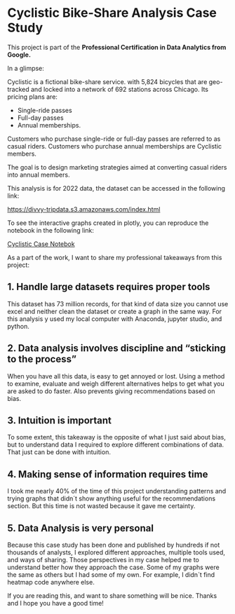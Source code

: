 # Cyclistic Bike-Share Analysis Case Study

This project is part of the **Professional Certification in Data Analytics from Google.**

In a glimpse:

Cyclistic is a fictional bike-share service. with 5,824 bicycles that are geo-tracked and locked into a network of 692 stations across Chicago. 
Its pricing plans are: 
- Single-ride passes
- Full-day passes
- Annual memberships. 

Customers who purchase single-ride or full-day passes are referred to as casual riders. Customers who purchase annual memberships are Cyclistic members.

The goal is to design marketing strategies aimed at converting casual riders into annual members. 

This analysis is for 2022 data, the dataset can be accessed in the following link:

https://divvy-tripdata.s3.amazonaws.com/index.html

To see the interactive graphs created in plotly, you can reproduce the notebook in the following link:

[Cyclistic Case Notebok](http://https://nbviewer.org/github/DavProgramer/Data-Analytics-Portfolio/blob/main/Cyclistic-Bike-Share-Case-Study/Cyclistic-bike-share-to-graph-end-report.ipynb "Cyclistic case notebok")

As a part of the work, I want to share my professional takeaways from this project:

## 1. Handle large datasets requires proper tools
This dataset has 73 million records, for that kind of data size you cannot use excel and neither clean the dataset or create a graph in the same way. For this analysis y used my local computer with Anaconda, jupyter studio, and python. 
## 2. Data analysis involves discipline and “sticking to the process”
When you have all this data, is easy to get annoyed or lost. Using a method to examine, evaluate and weigh different alternatives helps to get what you are asked to do faster. Also prevents giving recommendations based on bias. 
## 3. Intuition is important
To some extent, this takeaway is the opposite of what I just said about bias, but to understand data I required to explore different combinations of data. That just can be done with intuition.
## 4. Making sense of information requires time
I took me nearly 40% of the time of this project understanding patterns and trying graphs that didn´t show anything useful for the recommendations section. But this time is not wasted because it gave me certainty.
## 5. Data Analysis is very personal
Because this case study has been done and published by hundreds if not thousands of analysts, I explored different approaches, multiple tools used, and ways of sharing. Those perspectives in my case helped me to understand better how they approach the case.  Some of my graphs were the same as others but I had some of my own. For example, I didn´t find heatmap code anywhere else.

If you are reading this, and want to share something will be nice.
Thanks and I hope you have a good time!
